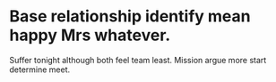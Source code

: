 
# Base relationship identify mean happy Mrs whatever.
Suffer tonight although both feel team least. Mission argue more start determine meet.